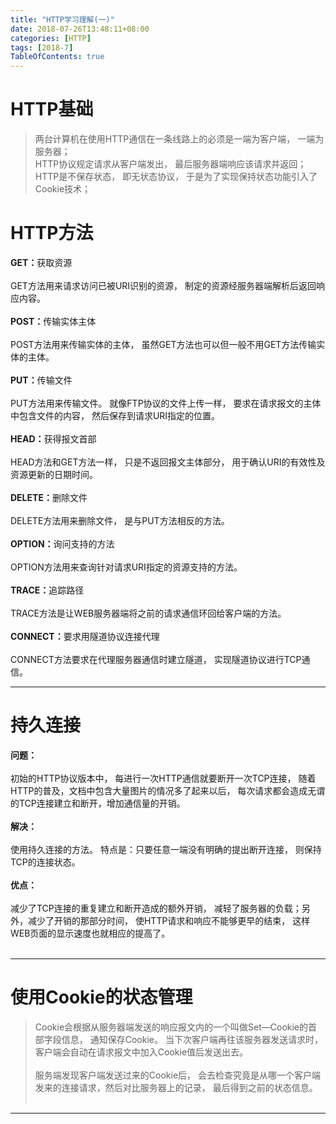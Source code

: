 ```yaml
---
title: "HTTP学习理解(一)"
date: 2018-07-26T13:48:11+08:00
categories: [HTTP]
tags: [2018-7]
TableOfContents: true
---
```


# HTTP基础

>两台计算机在使用HTTP通信在一条线路上的必须是一端为客户端， 一端为服务器；<br />
>HTTP协议规定请求从客户端发出， 最后服务器端响应该请求并返回；<br />
>HTTP是不保存状态， 即无状态协议， 于是为了实现保持状态功能引入了Cookie技术；<br />

# HTTP方法
<b>GET：</b>获取资源<br /><br />
GET方法用来请求访问已被URI识别的资源， 制定的资源经服务器端解析后返回响应内容。<br /><br />
<b>POST：</b>传输实体主体<br /><br />
POST方法用来传输实体的主体， 虽然GET方法也可以但一般不用GET方法传输实体的主体。<br /><br />
<b>PUT：</b>传输文件<br /><br />
PUT方法用来传输文件。 就像FTP协议的文件上传一样， 要求在请求报文的主体中包含文件的内容， 然后保存到请求URI指定的位置。<br /><br />
<b>HEAD：</b>获得报文首部<br /><br />
HEAD方法和GET方法一样， 只是不返回报文主体部分， 用于确认URI的有效性及资源更新的日期时间。<br /><br />
<b>DELETE：</b>删除文件<br /><br />
DELETE方法用来删除文件， 是与PUT方法相反的方法。<br /><br />
<b>OPTION：</b>询问支持的方法<br /><br />
OPTION方法用来查询针对请求URI指定的资源支持的方法。<br /><br />
<b>TRACE：</b>追踪路径<br /><br />
TRACE方法是让WEB服务器端将之前的请求通信环回给客户端的方法。<br /><br />
<b>CONNECT：</b>要求用隧道协议连接代理<br /><br />
CONNECT方法要求在代理服务器通信时建立隧道， 实现隧道协议进行TCP通信。<br />
<hr />

# 持久连接

<b>问题：</b><br /><br />
初始的HTTP协议版本中， 每进行一次HTTP通信就要断开一次TCP连接， 随着HTTP的普及，文档中包含大量图片的情况多了起来以后， 每次请求都会造成无谓的TCP连接建立和断开，增加通信量的开销。<br /><br />
<b>解决：</b><br /><br />
使用持久连接的方法。 特点是：只要任意一端没有明确的提出断开连接， 则保持TCP的连接状态。<br /><br />
<b>优点：</b><br /><br />
减少了TCP连接的重复建立和断开造成的额外开销， 减轻了服务器的负载；另外，减少了开销的那部分时间， 使HTTP请求和响应不能够更早的结束， 这样WEB页面的显示速度也就相应的提高了。<br /><br />
<hr />

# 使用Cookie的状态管理

>Cookie会根据从服务器端发送的响应报文内的一个叫做Set—Cookie的首部字段信息， 通知保存Cookie。 当下次客户端再往该服务器发送请求时， 客户端会自动在请求报文中加入Cookie值后发送出去。<br /><br />
>服务端发现客户端发送过来的Cookie后， 会去检查究竟是从哪一个客户端发来的连接请求，然后对比服务器上的记录， 最后得到之前的状态信息。<br /><br />

<hr />